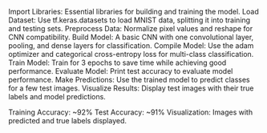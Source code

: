 Import Libraries: Essential libraries for building and training the model.
Load Dataset: Use tf.keras.datasets to load MNIST data, splitting it into training and testing sets.
Preprocess Data: Normalize pixel values and reshape for CNN compatibility.
Build Model: A basic CNN with one convolutional layer, pooling, and dense layers for classification.
Compile Model: Use the adam optimizer and categorical cross-entropy loss for multi-class classification.
Train Model: Train for 3 epochs to save time while achieving good performance.
Evaluate Model: Print test accuracy to evaluate model performance.
Make Predictions: Use the trained model to predict classes for a few test images.
Visualize Results: Display test images with their true labels and model predictions.

Training Accuracy: ~92%
Test Accuracy: ~91%
Visualization: Images with predicted and true labels displayed.

